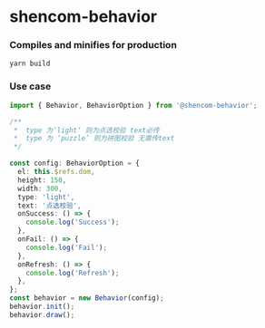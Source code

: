 # shencom-behavior

### Compiles and minifies for production

```
yarn build
```

### Use case

```ts
import { Behavior, BehaviorOption } from '@shencom-behavior';

/**
 *  type 为’light‘ 则为点选校验 text必传
 *  type 为 ‘puzzle’ 则为拼图校验 无需传text
 */

const config: BehaviorOption = {
  el: this.$refs.dom,
  height: 150,
  width: 300,
  type: 'light',
  text: '点选校验',
  onSuccess: () => {
    console.log('Success');
  },
  onFail: () => {
    console.log('Fail');
  },
  onRefresh: () => {
    console.log('Refresh');
  },
};
const behavior = new Behavior(config);
behavior.init();
behavior.draw();
```
